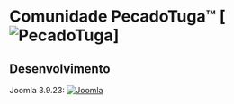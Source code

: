 Comunidade PecadoTuga™ [![PecadoTuga]()]
====================

Desenvolvimento
---------------------
Joomla 3.9.23: [![Joomla](https://www.joomla.org/images/release-images/joomla-39.jpg)](https://github.com/joomla/joomla-cms/releases/tag/3.9.23)
